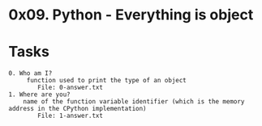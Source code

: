 # 0x09. Python - Everything is object

# Tasks
    0. Who am I?
         function used to print the type of an object
            File: 0-answer.txt
    1. Where are you?
        name of the function variable identifier (which is the memory address in the CPython implementation)
            File: 1-answer.txt